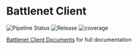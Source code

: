 # Battlenet Client

![Pipeline Status](https://gitlab.com/battlenet-client/api/battlenet-client/badges/main/pipeline.svg)
![Release](https://gitlab.com/battlenet-client/api/battlenet-client/-/badges/release.svg?order_by=release_at)
![coverage](https://gitlab.com/battlenet-client/api/battlenet-client/badges/<branch>/coverage.svg?job=coverage)

[Battlenet Client Documents](https://battlenet-0d8928.gitlab.io/) for full documentation

